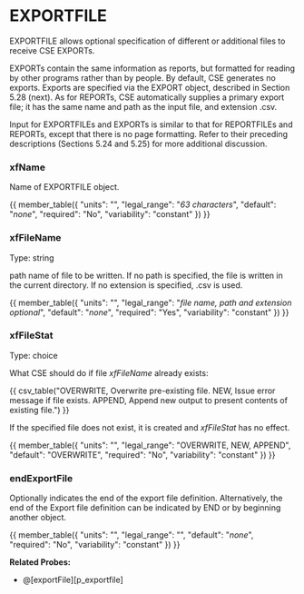 # EXPORTFILE

EXPORTFILE allows optional specification of different or additional files to receive CSE EXPORTs.

EXPORTs contain the same information as reports, but formatted for reading by other programs rather than by people. By default, CSE generates no exports. Exports are specified via the EXPORT object, described in Section 5.28 (next). As for REPORTs, CSE automatically supplies a primary export file; it has the same name and path as the input file, and extension .csv.

Input for EXPORTFILEs and EXPORTs is similar to that for REPORTFILEs and REPORTs, except that there is no page formatting. Refer to their preceding descriptions (Sections 5.24 and 5.25) for more additional discussion.

### xfName

Name of EXPORTFILE object.

{{
  member_table({
    "units": "",
    "legal_range": "*63 characters*", 
    "default": "*none*",
    "required": "No",
    "variability": "constant" 
  })
}}

### xfFileName

Type: string

path name of file to be written. If no path is specified, the file is written in the current directory. If no extension is specified, .csv is used.

{{
  member_table({
    "units": "",
    "legal_range": "*file name, path and extension optional*", 
    "default": "*none*",
    "required": "Yes",
    "variability": "constant" 
  })
}}

### xfFileStat

Type: choice

What CSE should do if file *xfFileName* already exists:

{{
  csv_table("OVERWRITE,         Overwrite pre-existing file.
  NEW,               Issue error message if file exists.
  APPEND,            Append new output to present contents of existing file.")
}}

If the specified file does not exist, it is created and *xfFileStat* has no effect.

{{
  member_table({
    "units": "",
    "legal_range": "OVERWRITE, NEW, APPEND", 
    "default": "OVERWRITE",
    "required": "No",
    "variability": "constant" 
  })
}}

### endExportFile

Optionally indicates the end of the export file definition. Alternatively, the end of the Export file definition can be indicated by END or by beginning another object.

{{
  member_table({
    "units": "",
    "legal_range": "", 
    "default": "*none*",
    "required": "No",
    "variability": "constant" 
  })
}}

**Related Probes:**

- @[exportFile][p_exportfile]
